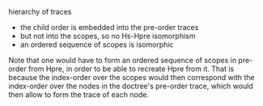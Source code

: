 
hierarchy of traces
- the child order is embedded into the pre-order traces
- but not into the scopes, so no Hs-Hpre isomorphism
- an ordered sequence of scopes is isomorphic

Note that one would have to form an ordered sequence of scopes in pre-order
from Hpre, in order to be able to recreate Hpre from it. That is because the
index-order over the scopes would then correspond with the index-order over
the nodes in the doctree's pre-order trace, which would then allow to form
the trace of each node.
